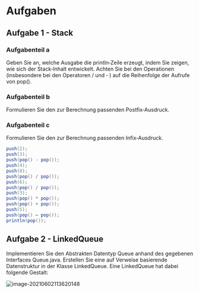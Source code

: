 # Aufgaben

## Aufgabe 1 - Stack

### Aufgabenteil a

Geben Sie an, welche Ausgabe die println‐Zeile erzeugt, indem Sie zeigen, wie sich der Stack‐Inhalt entwickelt. Achten Sie bei den Operationen (insbesondere bei den Operatoren / und ‐ ) auf die Reihenfolge der Aufrufe von pop(). 

### Aufgabenteil b

Formulieren Sie den zur Berechnung passenden Postfix‐Ausdruck.

### Aufgabenteil c

Formulieren Sie den zur Berechnung passenden Infix‐Ausdruck. 

````java
push(2);
push(3);
push(pop() - pop());
push(4);
push(8);
push(pop() / pop());
push(6);
push(pop() / pop());
push(3);
push(pop() * pop());
push(pop() + pop());
push(5);
push(pop() – pop());
println(pop());
````

## Aufgabe 2 - LinkedQueue



Implementieren Sie den Abstrakten Datentyp Queue anhand des gegebenen Interfaces  Queue.java. Erstellen Sie eine auf Verweise basierende Datenstruktur in der Klasse LinkedQueue. Eine LinkedQueue hat dabei folgende Gestalt: 

![image-20210602113620148](C:\Users\Anwender\AppData\Roaming\Typora\typora-user-images\image-20210602113620148.png)

